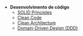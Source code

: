 + **Desenvolvimento de código**
  - [SOLID Principles](code-development/solid-principles)
  - [Clean Code](code-development/clean-code)
  - [Clean Architecture](code-development/clean-architecture)
  - [Domain-Driven Design (DDD)](code-development/ddd)
